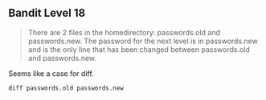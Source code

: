 __Bandit Level 18__
---

> There are 2 files in the homedirectory: passwords.old and passwords.new. The password for the next level is in passwords.new and is the only line that has been changed between passwords.old and passwords.new.

Seems like a case for diff.

`diff passwords.old passwords.new`
